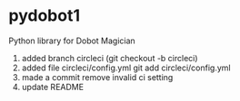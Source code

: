 # pydobot1
Python library for Dobot Magician
1. added branch circleci (git checkout -b circleci)
2. added file circleci/config.yml git add circleci/config.yml
3. made a commit remove invalid ci setting
4. update README
